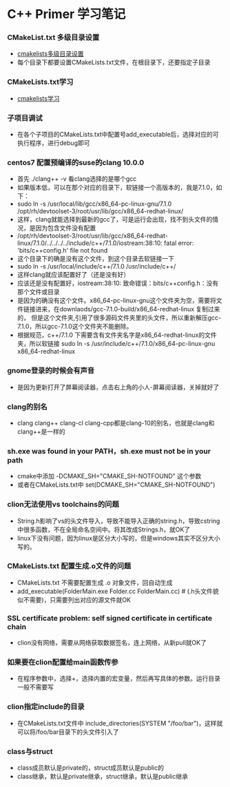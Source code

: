 # C++ Primer 学习笔记

### CMakeList.txt 多级目录设置
* [cmakelists多级目录设置](https://blog.csdn.net/ktigerhero3/article/details/70313350)
* 每个目录下都要设置CMakeLists.txt文件，在根目录下，还要指定子目录

### CMakeLists.txt学习
* [cmakelists学习](https://blog.csdn.net/zhuiyunzhugang/article/details/88142908)

### 子项目调试
* 在各个子项目的CMakeLists.txt中配置号add_executable后，选择对应的可执行程序，进行debug即可

### centos7 配置预编译的suse的clang 10.0.0
* 首先 ./clang++ -v 看clang选择的是哪个gcc
* 如果版本低，可以在那个对应的目录下，软链接一个高版本的，我是7.1.0，如下：
* sudo ln -s /usr/local/lib/gcc/x86_64-pc-linux-gnu/7.1.0 /opt/rh/devtoolset-3/root/usr/lib/gcc/x86_64-redhat-linux/
* 这样，clang就能选择到最新的gcc了，可是运行会出现，找不到头文件的情况，是因为包含文件没有配置
* /opt/rh/devtoolset-3/root/usr/lib/gcc/x86_64-redhat-linux/7.1.0/../../../../include/c++/7.1.0/iostream:38:10: fatal error: 'bits/c++config.h' file not found
* 这个目录下的确是没有这个文件，到这个目录去软链接一下
* sudo ln -s /usr/local/include/c++/7.1.0 /usr/include/c++/
* 这样clang就应该配置好了（还是没有好）
* 应该还是没有配置好，iostream:38:10: 致命错误：bits/c++config.h：没有那个文件或目录
* 是因为的确没有这个文件。x86_64-pc-linux-gnu这个文件夹为空，需要将文件链接进来，在downlaods/gcc-7.1.0-build/x86_64-redhat-linux 复制过来的，
但是这个文件夹,引用了很多源码文件夹里的头文件，所以重新解压gcc-7.1.0，所以gcc-7.1.0这个文件夹不能删除。
* 根据规范，c++/7.1.0 下需要含有文件夹名字是x86_64-redhat-linux的文件夹，所以软链接
sudo ln -s /usr/include/c++/7.1.0/x86_64-pc-linux-gnu x86_64-redhat-linux

### gnome登录的时候会有声音
* 是因为更新打开了屏幕阅读器，点击右上角的小人-屏幕阅读器，关掉就好了

### clang的别名
* clang clang++ clang-cl clang-cpp都是clang-10的别名，也就是clang和clang++是一样的

### sh.exe was found in your PATH，sh.exe must not be in your path
* cmake中添加 -DCMAKE_SH="CMAKE_SH-NOTFOUND" 这个参数
* 或者在CMakeLists.txt中 set(DCMAKE_SH="CMAKE_SH-NOTFOUND")

### clion无法使用vs toolchains的问题
* String.h影响了vs的头文件导入，导致不能导入正确的string.h，导致cstring中很多函数，不在全局命名空间中。将其改成Strings.h，就OK了
* linux下没有问题，因为linux是区分大小写的，但是windows其实不区分大小写的。
### CMakeLists.txt 配置生成.o文件的问题
* CMakeLists.txt 不需要配置生成 .o 对象文件，回自动生成
* add_executable(FolderMain.exe Folder.cc FolderMain.cc) # (.h头文件貌似不需要)，只需要列出对应的源文件就OK

### SSL certificate problem: self signed certificate in certificate chain
* clion没有网络，需要从网络获取数据签名，连上网络，从新pull就OK了

### 如果要在clion配置给main函数传参
* 在程序参数中，选择+，选择内置的宏变量，然后再写具体的参数。运行目录一般不需要写

### clion指定include的目录
* 在CMakeLists.txt文件中 include_directories(SYSTEM "/foo/bar")，这样就可以将/foo/bar目录下的头文件引入了

### class与struct
* class成员默认是private的，struct成员默认是public的
* class继承，默认是private继承，struct继承，默认是public继承